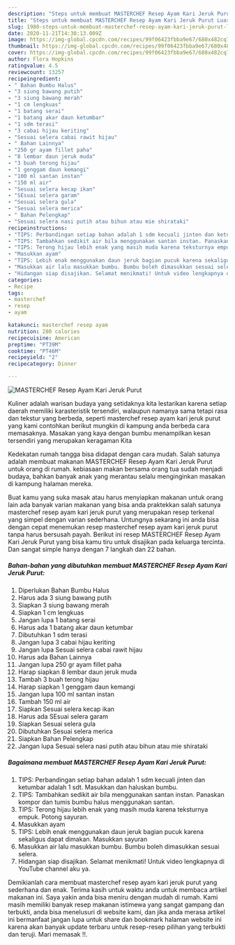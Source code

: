 ```yaml
---
description: "Steps untuk membuat MASTERCHEF Resep Ayam Kari Jeruk Purut Luar biasa"
title: "Steps untuk membuat MASTERCHEF Resep Ayam Kari Jeruk Purut Luar biasa"
slug: 1980-steps-untuk-membuat-masterchef-resep-ayam-kari-jeruk-purut-luar-biasa
date: 2020-11-21T14:30:13.009Z
image: https://img-global.cpcdn.com/recipes/99f06423fbba9e67/680x482cq70/masterchef-resep-ayam-kari-jeruk-purut-foto-resep-utama.jpg
thumbnail: https://img-global.cpcdn.com/recipes/99f06423fbba9e67/680x482cq70/masterchef-resep-ayam-kari-jeruk-purut-foto-resep-utama.jpg
cover: https://img-global.cpcdn.com/recipes/99f06423fbba9e67/680x482cq70/masterchef-resep-ayam-kari-jeruk-purut-foto-resep-utama.jpg
author: Flora Hopkins
ratingvalue: 4.5
reviewcount: 13257
recipeingredient:
- " Bahan Bumbu Halus"
- "3 siung bawang putih"
- "3 siung bawang merah"
- "1 cm lengkuas"
- "1 batang serai"
- "1 batang akar daun ketumbar"
- "1 sdm terasi"
- "3 cabai hijau keriting"
- "Sesuai selera cabai rawit hijau"
- " Bahan Lainnya"
- "250 gr ayam fillet paha"
- "8 lembar daun jeruk muda"
- "3 buah terong hijau"
- "1 genggam daun kemangi"
- "100 ml santan instan"
- "150 ml air"
- "Sesuai selera kecap ikan"
- "SEsuai selera garam"
- "Sesuai selera gula"
- "Sesuai selera merica"
- " Bahan Pelengkap"
- "Sesuai selera nasi putih atau bihun atau mie shirataki"
recipeinstructions:
- "TIPS: Perbandingan setiap bahan adalah 1 sdm kecuali jinten dan ketumbar adalah 1 sdt. Masukkan dan haluskan bumbu."
- "TIPS: Tambahkan sedikit air bila menggunakan santan instan. Panaskan kompor dan tumis bumbu halus menggunakan santan."
- "TIPS: Terong hijau lebih enak yang masih muda karena teksturnya empuk. Potong sayuran."
- "Masukkan ayam"
- "TIPS: Lebih enak menggunakan daun jeruk bagian pucuk karena sekaligus dapat dimakan. Masukkan sayuran"
- "Masukkan air lalu masukkan bumbu. Bumbu boleh dimasukkan sesuai selera."
- "Hidangan siap disajikan. Selamat menikmati! Untuk video lengkapnya di YouTube channel aku ya."
categories:
- Recipe
tags:
- masterchef
- resep
- ayam

katakunci: masterchef resep ayam 
nutrition: 280 calories
recipecuisine: American
preptime: "PT39M"
cooktime: "PT46M"
recipeyield: "2"
recipecategory: Dinner

---
```



![MASTERCHEF Resep Ayam Kari Jeruk Purut](https://img-global.cpcdn.com/recipes/99f06423fbba9e67/680x482cq70/masterchef-resep-ayam-kari-jeruk-purut-foto-resep-utama.jpg)

Kuliner adalah warisan budaya yang setidaknya kita lestarikan karena setiap daerah memiliki karasteristik tersendiri, walaupun namanya sama tetapi rasa dan tekstur yang berbeda, seperti masterchef resep ayam kari jeruk purut yang kami contohkan berikut mungkin di kampung anda berbeda cara memasaknya. Masakan yang kaya dengan bumbu menampilkan kesan tersendiri yang merupakan keragaman Kita



Kedekatan rumah tangga bisa didapat dengan cara mudah. Salah satunya adalah membuat makanan MASTERCHEF Resep Ayam Kari Jeruk Purut untuk orang di rumah. kebiasaan makan bersama orang tua sudah menjadi budaya, bahkan banyak anak yang merantau selalu menginginkan masakan di kampung halaman mereka.

Buat kamu yang suka masak atau harus menyiapkan makanan untuk orang lain ada banyak varian makanan yang bisa anda praktekkan salah satunya masterchef resep ayam kari jeruk purut yang merupakan resep terkenal yang simpel dengan varian sederhana. Untungnya sekarang ini anda bisa dengan cepat menemukan resep masterchef resep ayam kari jeruk purut tanpa harus bersusah payah.
Berikut ini resep MASTERCHEF Resep Ayam Kari Jeruk Purut yang bisa kamu tiru untuk disajikan pada keluarga tercinta. Dan sangat simple hanya dengan 7 langkah dan 22 bahan.


<!--inarticleads1-->

##### Bahan-bahan yang dibutuhkan membuat MASTERCHEF Resep Ayam Kari Jeruk Purut:

1. Diperlukan  Bahan Bumbu Halus
1. Harus ada 3 siung bawang putih
1. Siapkan 3 siung bawang merah
1. Siapkan 1 cm lengkuas
1. Jangan lupa 1 batang serai
1. Harus ada 1 batang akar daun ketumbar
1. Dibutuhkan 1 sdm terasi
1. Jangan lupa 3 cabai hijau keriting
1. Jangan lupa Sesuai selera cabai rawit hijau
1. Harus ada  Bahan Lainnya
1. Jangan lupa 250 gr ayam fillet paha
1. Harap siapkan 8 lembar daun jeruk muda
1. Tambah 3 buah terong hijau
1. Harap siapkan 1 genggam daun kemangi
1. Jangan lupa 100 ml santan instan
1. Tambah 150 ml air
1. Siapkan Sesuai selera kecap ikan
1. Harus ada SEsuai selera garam
1. Siapkan Sesuai selera gula
1. Dibutuhkan Sesuai selera merica
1. Siapkan  Bahan Pelengkap
1. Jangan lupa Sesuai selera nasi putih atau bihun atau mie shirataki




<!--inarticleads2-->

##### Bagaimana membuat  MASTERCHEF Resep Ayam Kari Jeruk Purut:

1. TIPS: Perbandingan setiap bahan adalah 1 sdm kecuali jinten dan ketumbar adalah 1 sdt. Masukkan dan haluskan bumbu.
1. TIPS: Tambahkan sedikit air bila menggunakan santan instan. Panaskan kompor dan tumis bumbu halus menggunakan santan.
1. TIPS: Terong hijau lebih enak yang masih muda karena teksturnya empuk. Potong sayuran.
1. Masukkan ayam
1. TIPS: Lebih enak menggunakan daun jeruk bagian pucuk karena sekaligus dapat dimakan. Masukkan sayuran
1. Masukkan air lalu masukkan bumbu. Bumbu boleh dimasukkan sesuai selera.
1. Hidangan siap disajikan. Selamat menikmati! Untuk video lengkapnya di YouTube channel aku ya.




Demikianlah cara membuat masterchef resep ayam kari jeruk purut yang sederhana dan enak. Terima kasih untuk waktu anda untuk membaca artikel makanan ini. Saya yakin anda bisa meniru dengan mudah di rumah. Kami masih memiliki banyak resep makanan istimewa yang sangat gampang dan terbukti, anda bisa menelusuri di website kami, dan jika anda merasa artikel ini bermanfaat jangan lupa untuk share dan bookmark halaman website ini karena akan banyak update terbaru untuk resep-resep pilihan yang terbukti dan teruji. Mari memasak !!. 
